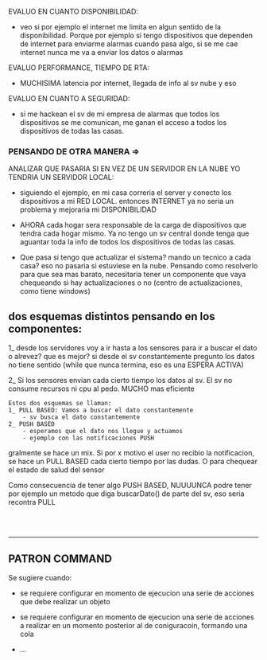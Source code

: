 EVALUO EN CUANTO DISPONIBILIDAD:

- veo si por ejemplo el internet me limita en algun sentido de la disponibilidad. Porque por ejemplo si tengo dispositivos que dependen de internet para enviarme alarmas cuando pasa algo, si se me cae internet nunca me va a enviar los datos o alarmas

EVALUO PERFORMANCE, TIEMPO DE RTA:
- MUCHISIMA latencia por internet, llegada de info al sv nube y eso


EVALUO EN CUANTO A SEGURIDAD:

- si me hackean el sv de mi empresa de alarmas que todos los dispositivos se me comunican, me ganan el acceso a todos los dispositivos de todas las casas.


### PENSANDO DE OTRA MANERA =>

 ANALIZAR QUE PASARIA SI EN VEZ DE UN SERVIDOR EN LA NUBE YO TENDRIA UN SERVIDOR LOCAL:

-  siguiendo el ejemplo, en mi casa correria el server y conecto los dispositivos a mi RED LOCAL. entonces INTERNET ya no seria un problema y mejoraria mi DISPONIBILIDAD

- AHORA cada hogar sera responsable de la carga de dispositivos que tendra cada hogar mismo. Ya no tengo un sv central donde tenga que aguantar toda la info de todos los dispositivos de todas las casas.

- Que pasa si tengo que actualizar el sistema? mando un tecnico a cada casa? eso no pasaria si estuviese en la nube.
Pensando como resolverlo para que sea mas barato, necesitaria tener un componente que vaya chequeando si hay actualizaciones o no (centro de actualizaciones, como tiene windows)



## dos esquemas distintos pensando en los componentes:

1_  desde los servidores voy a ir hasta a los sensores para ir a buscar el dato o alrevez? que es mejor?
si desde el sv constantemente pregunto los datos no tiene sentido (while que nunca termina, eso es una ESPERA ACTIVA)

2_ Si los sensores envian cada cierto tiempo los datos al sv. El sv no consume recursos ni cpu al pedo. MUCHO mas eficiente

    Estos dos esquemas se llaman: 
    1_ PULL BASED: Vamos a buscar el dato constantemente
        - sv busca el dato constantemente
    2_ PUSH BASED
        - esperamos que el dato nos llegue y actuamos
        - ejemplo con las notificaciones PUSH

gralmente se hace un mix. Si por x motivo el user no recibio la notificacion, se hace un PULL BASED cada cierto tiempo por las dudas. O para chequear el estado de salud del sensor 

Como consecuencia de tener algo PUSH BASED, NUUUUNCA podre tener por ejemplo un metodo que diga buscarDato() de parte del sv, eso seria recontra PULL


<br/>
<br/>

------------------------


## PATRON COMMAND

Se sugiere cuando:

- se requiere configurar en momento de ejecucion una serie de acciones que debe realizar un objeto

- se requiere configurar en momento de ejecucion una serie de acciones a realizar en un momento posterior al de coniguracoin, formando una cola

- ...

